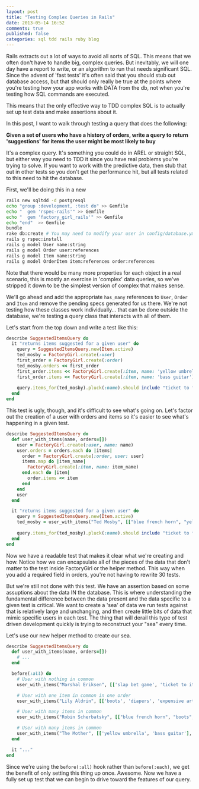 ```yaml
---
layout: post
title: "Testing Complex Queries in Rails"
date: 2013-05-14 16:52
comments: true
published: false
categories: sql tdd rails ruby blog
---
```


Rails extracts out a lot of ways to avoid all sorts of SQL.  This means that we often don't have to handle big, complex queries.  But inevitably, we will one day have a report to write, or an algorithm to run that needs significant SQL.  Since the advent of 'fast tests' it's often said that you should stub out database access, but that should only really be true at the points where you're testing how your app works with DATA from the db, not when you're testing how SQL commands are executed.

This means that the only effective way to TDD complex SQL is to actually set up test data and make assertions about it.

In this post, I want to walk through testing a query that does the following:

**Given a set of users who have a history of orders, write a query to return 'suggestions' for items the user might be most likely to buy**

It's a complex query.  It's something you could do in AREL or straight SQL, but either way you need to TDD it since you have real problems you're trying to solve.  If you want to work with the predictive data, then stub that out in other tests so you don't get the performance hit, but all tests related to this need to hit the database.

First, we'll be doing this in a new

``` bash Generate Models
rails new sqltdd -d postgresql
echo "group :development, :test do" >> Gemfile
echo "  gem 'rspec-rails'" >> Gemfile
echo "  gem 'factory_girl_rails'" >> Gemfile
echo "end"  >> Gemfile
bundle
rake db:create # You may need to modify your user in config/database.yml
rails g rspec:install
rails g model User name:string
rails g model Order user:references
rails g model Item name:string
rails g model OrderItem item:references order:references
```

Note that there would be many more properties for each object in a real scenario, this is mostly an exercise in 'complex' data queries, so we've stripped it down to be the simplest version of complex that makes sense.

We'll go ahead and add the appropriate <code>has_many</code> references to <code>User</code>, <code>Order</code> and <code>Item</code> and remove the pending specs generated for us there.  We're not testing how these classes work individually... that can be done outside the database, we're testing a query class that interacts with all of them.

Let's start from the top down and write a test like this:

``` ruby SuggestedItemsQuery spec
describe SuggestedItemsQuery do
  it "returns items suggested for a given user" do
    query = SuggestedItemsQuery.new(Item.active)
    ted_mosby = FactoryGirl.create(:user)
    first_order = FactoryGirl.create(:order)
    ted_mosby.orders << first_order
    first_order.items << FactoryGirl.create(:item, name: 'yellow umbrella')
    first_order.items << FactoryGirl.create(:item, name: 'bass guitar')
    
    query.items_for(ted_mosby).pluck(:name).should include "ticket to farhampton"
  end
end
```

This test is ugly, though, and it's difficult to see what's going on.  Let's factor out the creation of a user with orders and items so it's easier to see what's happening in a given test.

``` ruby SuggestedItemsQuery spec
describe SuggestedItemsQuery do
  def user_with_items(name, orders=[])
    user = FactoryGirl.create(:user, name: name)
    user.orders = orders.each do |items|
      order = FactoryGirl.create(:order, user: user)
      items.map do |item_name|
        FactoryGirl.create(:item, name: item_name)
      end.each do |item|
        order.items << item 
      end
    end
    user
  end

  it "returns items suggested for a given user" do
    query = SuggestedItemsQuery.new(Item.active)
    ted_mosby = user_with_items("Ted Mosby", [["blue french horn", "yellow umbrella", "bass guitar", "boots"]])
    
    query.items_for(ted_mosby).pluck(:name).should include "ticket to farhampton"
  end
end
```

Now we have a readable test that makes it clear what we're creating and how.  Notice how we can encapsulate all of the pieces of the data that don't matter to the test inside FactoryGirl or the helper method.  This way when you add a required field in orders, you're not having to rewrite 30 tests.  

But we're still not done with this test.  We have an assertion based on some assuptions about the data IN the database.  This is where understanding the fundamental difference between the data present and the data specific to a given test is critical.  We want to create a 'sea' of data we run tests against that is relatively large and unchanging, and then create little bits of data that mimic specific users in each test.  The thing that will derail this type of test driven development quickly is trying to reconstruct your "sea" every time.

Let's use our new helper method to create our sea.

``` ruby Creating the 'Sea of Data'
describe SuggestedItemsQuery do
  def user_with_items(name, orders=[])
    # ...
  end

  before(:all) do
    # User with nothing in common
    user_with_items("Marshal Eriksen", [['slap bet game', 'ticket to italy', 'king kong costume']]

    # User with one item in common in one order
    user_with_items("Lily Aldrin", [['boots', 'diapers', 'expensive art']]

    # User with many items in common
    user_with_items("Robin Scherbatsky", [["blue french horn", "boots", "gun"]]

    # User with many items in common
    user_with_items("The Mother", [['yellow umbrella', 'bass guitar'], ['boots', 'ticket to farhampton']])
  end

  it "..."
end
```

Since we're using the <code>before(:all)</code> hook rather than <code>before(:each)</code>, we get the benefit of only setting this thing up once.  Awesome.  Now we have a fully set up test that we can begin to drive toward the features of our query.
